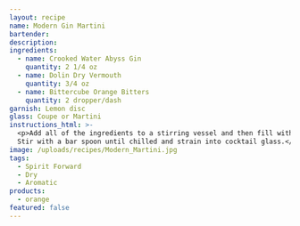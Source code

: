 ```yaml
---
layout: recipe
name: Modern Gin Martini
bartender:
description:
ingredients:
  - name: Crooked Water Abyss Gin
    quantity: 2 1/4 oz
  - name: Dolin Dry Vermouth
    quantity: 3/4 oz
  - name: Bittercube Orange Bitters
    quantity: 2 dropper/dash
garnish: Lemon disc
glass: Coupe or Martini
instructions_html: >-
  <p>Add all of the ingredients to a stirring vessel and then fill with ice.
  Stir with a bar spoon until chilled and strain into cocktail glass.</p>
image: /uploads/recipes/Modern_Martini.jpg
tags:
  - Spirit Forward
  - Dry
  - Aromatic
products:
  - orange
featured: false
---
```



